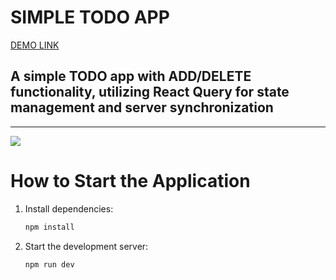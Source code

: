 # SIMPLE TODO APP

[DEMO LINK](https://todo-app-veel-next.netlify.app/)

## A simple TODO app with ADD/DELETE functionality, utilizing React Query for state management and server synchronization

---  
<img src="https://img001.prntscr.com/file/img001/W3Bo4Mz1QZSHyfioH2SjtA.png">  

# How to Start the Application

1. Install dependencies:  

   ```bash
   npm install
   ```

2. Start the development server:  

   ```bash
   npm run dev
   ```

